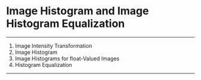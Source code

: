 # Image Histogram and Image Histogram Equalization
****
1. Image Intensity Transformation
2. Image Histogram
3. Image Histograms for float-Valued Images
4. Histogram Equalization
-------
